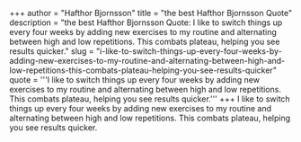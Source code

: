 +++
author = "Hafthor Bjornsson"
title = "the best Hafthor Bjornsson Quote"
description = "the best Hafthor Bjornsson Quote: I like to switch things up every four weeks by adding new exercises to my routine and alternating between high and low repetitions. This combats plateau, helping you see results quicker."
slug = "i-like-to-switch-things-up-every-four-weeks-by-adding-new-exercises-to-my-routine-and-alternating-between-high-and-low-repetitions-this-combats-plateau-helping-you-see-results-quicker"
quote = '''I like to switch things up every four weeks by adding new exercises to my routine and alternating between high and low repetitions. This combats plateau, helping you see results quicker.'''
+++
I like to switch things up every four weeks by adding new exercises to my routine and alternating between high and low repetitions. This combats plateau, helping you see results quicker.
